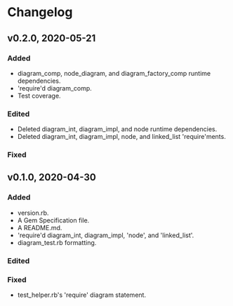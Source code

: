 # Changelog

## v0.2.0, 2020-05-21

### Added

- diagram_comp, node_diagram, and diagram_factory_comp runtime dependencies.
- 'require'd diagram_comp.
- Test coverage.

### Edited

- Deleted diagram_int, diagram_impl, and node runtime dependencies.
- Deleted diagram_int, diagram_impl, node, and linked_list 'require'ments.

### Fixed

## v0.1.0, 2020-04-30

### Added

- version.rb.
- A Gem Specification file.
- A README.md.
- 'require'd diagram_int, diagram_impl, 'node', and 'linked_list'.
- diagram_test.rb formatting.

### Edited

### Fixed

- test_helper.rb's 'require' diagram statement.
